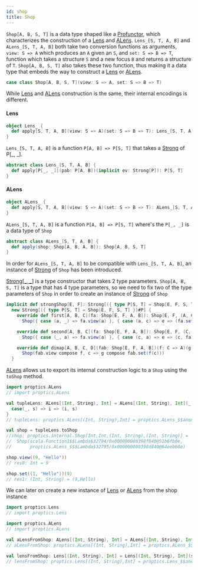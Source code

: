 ```yaml
---
id: shop
title: Shop
---
```


`Shop[A, B, S, T]` is a data type shaped like a [Profunctor](../profunctors/profunctor.md), which characterizes the construction of a [Lens](../optics/lens.md) and [ALens](../an-optics/an-iso.md).
`Lens_[S, T, A, B]` and `ALens_[S, T, A, B]` both take two conversion functions as arguments,<br/> `view: S => A` which produces an `A` given an `S`, and `set: S => B => T`, function which takes a structure `S` and a new focus `B` and returns a structure of `T`.
`Shop[A, B, S, T]` also takes these two function, thus making it a data type that embeds the way to construct a [Lens](../optics/lens.md) or [ALens](../an-optics/an-iso.md).

```scala
case class Shop[A, B, S, T](view: S => A, set: S => B => T)
```


While [Lens](../optics/lens.md) and [ALens](../an-optics/an-iso.md) construction is the same, their internal encodings is different.


#### Lens

```scala
object Lens_ {
  def apply[S, T, A, B](view: S => A)(set: S => B => T): Lens_[S, T, A, B]
}
```

`Lens_[S, T, A, B]` is a function `P[A, B] => P[S, T]` that takes a [Strong](../profunctors/strong.md) of P[_, _].

```scala
abstract class Lens_[S, T, A, B] {
  def apply[P[_, _]](pab: P[A, B])(implicit ev: Strong[P]): P[S, T]
}
```

#### ALens

```scala
object ALens_ {
  def apply[S, T, A, B](view: S => A)(set: S => B => T): ALens_[S, T, A, B]
}
```

`ALens_[S, T, A, B]` is a function `P[A, B] => P[S, T]` where's the `P[_, _]` is a data type of `Shop`

```scala
abstract class ALens_[S, T, A, B] {
  def apply(shop: Shop[A, B, A, B]): Shop[A, B, S, T]
}
```

In order for `ALens_[S, T, A, B]` to be compatible with `Lens_[S, T, A, B]`, an instance of [Strong](../profunctors/strong.md) of `Shop` has been
introduced.

[Strong[_, _]](../profunctors/strong.md) is a type constructor that takes 2 type parameters. `Shop[A, B, S, T]` is a type that has 4 type parameters, so we need
to fix two of the type parameters of `Shop` in order to create an instance of [Strong](../profunctors/strong.md) of `Shop`

```scala
implicit def strongShop[E, F]: Strong[({ type P[S, T] = Shop[E, F, S, T] })#P] =
  new Strong[({ type P[S, T] = Shop[E, F, S, T] })#P] {
    override def first[A, B, C](fa: Shop[E, F, A, B]): Shop[E, F, (A, C), (B, C)] =
      Shop({ case (a, _) => fa.view(a) }, { case (a, c) => e => (fa.set(a)(e), c) })

    override def second[A, B, C](fa: Shop[E, F, A, B]): Shop[E, F, (C, A), (C, B)] =
      Shop({ case (_, a) => fa.view(a) }, { case (c, a) => e => (c, fa.set(a)(e)) })

    override def dimap[A, B, C, D](fab: Shop[E, F, A, B])(f: C => A)(g: B => D): Shop[E, F, C, D] =
      Shop(fab.view compose f, c => g compose fab.set(f(c)))
  }
```

[ALens](../an-optics/a-lens.md) allows us to export its internal construction logic to a `Shop` using the `toShop` method.

```scala
import proptics.ALens
// import proptics.ALens

val tupleLens: ALens[(Int, String), Int] = ALens[(Int, String), Int](_._1) { 
  case(_, s) => i => (i, s) 
}
// tupleLens: proptics.ALens[(Int, String),Int] = proptics.ALens_$$anon$12@28eb4316

val shop = tupleLens.toShop
//shop: proptics.internal.Shop[Int,Int,(Int, String),(Int, String)] = 
//  Shop(scala.Function1$$Lambda$32794/0x000000080398f840@51b6fb0e,
//       proptics.ALens_$$$Lambda$32795/0x000000080398d840@64eeb60e)

shop.view((9, "Hello"))
// res0: Int = 9

shop.set((1, "Hello"))(9)
// res1: (Int, String) = (9,Hello)
```

We can later on create a new instance of [Lens](../optics/lens.md) or [ALens](../an-optics/an-iso.md) from the shop instance

```scala
import proptics.Lens
// import proptics.Lens

import proptics.ALens
// import proptics.ALens

val aLensFromShop: ALens[(Int, String), Int] = ALens[(Int, String), Int](shop.view)(shop.set)
// aLensFromShop: proptics.ALens[(Int, String),Int] = proptics.ALens_$$anon$12@1e797afb

val lensFromShop: Lens[(Int, String), Int] = Lens[(Int, String), Int](shop.view)(shop.set)
// lensFromShop: proptics.Lens[(Int, String),Int] = proptics.Lens_$$anon$11@7f2ed0a1
```




